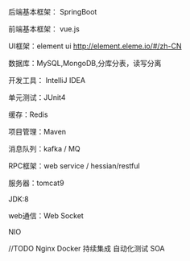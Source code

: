 后端基本框架： SpringBoot

前端基本框架： vue.js

UI框架：element ui http://element.eleme.io/#/zh-CN

数据库：MySQL,MongoDB,分库分表，读写分离

开发工具： IntelliJ IDEA

单元测试：JUnit4

缓存：Redis

项目管理：Maven

消息队列：kafka	/ MQ

RPC框架：web service / hessian/restful

服务器：tomcat9

JDK:8

web通信：Web Socket

NIO

//TODO
Nginx
Docker
持续集成
自动化测试
SOA




